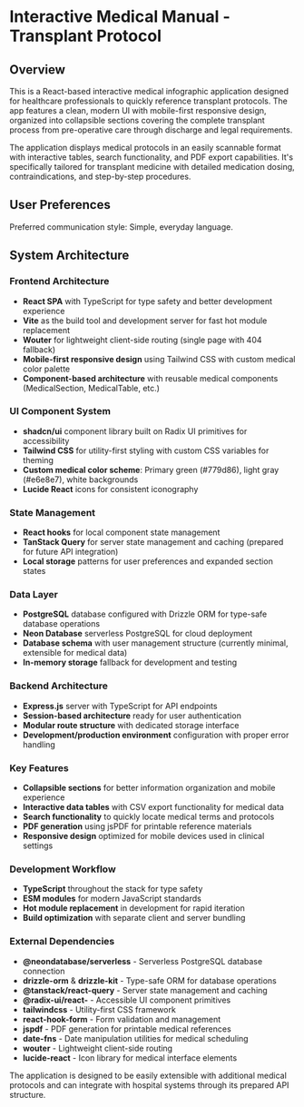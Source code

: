 # Interactive Medical Manual - Transplant Protocol

## Overview

This is a React-based interactive medical infographic application designed for healthcare professionals to quickly reference transplant protocols. The app features a clean, modern UI with mobile-first responsive design, organized into collapsible sections covering the complete transplant process from pre-operative care through discharge and legal requirements.

The application displays medical protocols in an easily scannable format with interactive tables, search functionality, and PDF export capabilities. It's specifically tailored for transplant medicine with detailed medication dosing, contraindications, and step-by-step procedures.

## User Preferences

Preferred communication style: Simple, everyday language.

## System Architecture

### Frontend Architecture
- **React SPA** with TypeScript for type safety and better development experience
- **Vite** as the build tool and development server for fast hot module replacement
- **Wouter** for lightweight client-side routing (single page with 404 fallback)
- **Mobile-first responsive design** using Tailwind CSS with custom medical color palette
- **Component-based architecture** with reusable medical components (MedicalSection, MedicalTable, etc.)

### UI Component System
- **shadcn/ui** component library built on Radix UI primitives for accessibility
- **Tailwind CSS** for utility-first styling with custom CSS variables for theming
- **Custom medical color scheme**: Primary green (#779d86), light gray (#e6e8e7), white backgrounds
- **Lucide React** icons for consistent iconography

### State Management
- **React hooks** for local component state management
- **TanStack Query** for server state management and caching (prepared for future API integration)
- **Local storage** patterns for user preferences and expanded section states

### Data Layer
- **PostgreSQL** database configured with Drizzle ORM for type-safe database operations
- **Neon Database** serverless PostgreSQL for cloud deployment
- **Database schema** with user management structure (currently minimal, extensible for medical data)
- **In-memory storage** fallback for development and testing

### Backend Architecture
- **Express.js** server with TypeScript for API endpoints
- **Session-based architecture** ready for user authentication
- **Modular route structure** with dedicated storage interface
- **Development/production environment** configuration with proper error handling

### Key Features
- **Collapsible sections** for better information organization and mobile experience
- **Interactive data tables** with CSV export functionality for medical data
- **Search functionality** to quickly locate medical terms and protocols
- **PDF generation** using jsPDF for printable reference materials
- **Responsive design** optimized for mobile devices used in clinical settings

### Development Workflow
- **TypeScript** throughout the stack for type safety
- **ESM modules** for modern JavaScript standards
- **Hot module replacement** in development for rapid iteration
- **Build optimization** with separate client and server bundling

### External Dependencies

- **@neondatabase/serverless** - Serverless PostgreSQL database connection
- **drizzle-orm** & **drizzle-kit** - Type-safe ORM for database operations
- **@tanstack/react-query** - Server state management and caching
- **@radix-ui/react-** - Accessible UI component primitives
- **tailwindcss** - Utility-first CSS framework
- **react-hook-form** - Form validation and management
- **jspdf** - PDF generation for printable medical references
- **date-fns** - Date manipulation utilities for medical scheduling
- **wouter** - Lightweight client-side routing
- **lucide-react** - Icon library for medical interface elements

The application is designed to be easily extensible with additional medical protocols and can integrate with hospital systems through its prepared API structure.